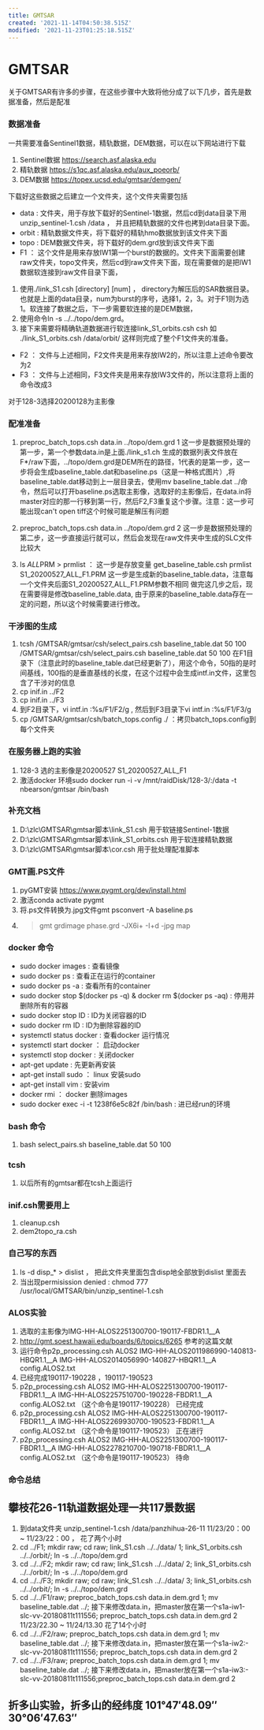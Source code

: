 ```yaml
---
title: GMTSAR
created: '2021-11-14T04:50:38.515Z'
modified: '2021-11-23T01:25:18.515Z'
---
```


# GMTSAR
关于GMTSAR有许多的步骤，在这些步骤中大致将他分成了以下几步，首先是数据准备，然后是配准

### 数据准备
一共需要准备Sentinel1数据，精轨数据，DEM数据，可以在以下网站进行下载
1. Sentinel数据
https://search.asf.alaska.edu
2. 精轨数据
https://s1qc.asf.alaska.edu/aux_poeorb/
3. DEM数据
https://topex.ucsd.edu/gmtsar/demgen/

下载好这些数据之后建立一个文件夹，这个文件夹需要包括
- data : 文件夹，用于存放下载好的Sentinel-1数据，然后cd到data目录下用unzip_sentinel-1.csh /data ， 并且把精轨数据的文件也拷到data目录下面。
- orbit : 精轨数据文件夹，将下载好的精轨hmo数据放到该文件夹下面
- topo : DEM数据文件夹，将下载好的dem.grd放到该文件夹下面
- F1 ： 这个文件是用来存放IW1第一个burst的数据的。文件夹下面需要创建raw文件夹，topo文件夹，然后cd到raw文件夹下面，现在需要做的是把IW1数据软连接到raw文件目录下面，
1. 使用./link_S1.csh  [directory]  [num] ， directory为解压后的SAR数据目录。也就是上面的data目录，num为burst的序号，选择1，2，3。对于F1则为选1。软连接了数据之后，下一步需要软连接的是DEM数据，
2. 使用命令ln -s ../../topo/dem.grd。
3. 接下来需要将精确轨道数据进行软连接link_S1_orbits.csh csh 如 ./link_S1_orbits.csh /data/orbit/
这样则完成了整个F1文件夹的准备。
- F2 ： 文件与上述相同，F2文件夹是用来存放IW2的，所以注意上述命令要改为2
- F3 ： 文件与上述相同，F3文件夹是用来存放IW3文件的，所以注意将上面的命令改成3


对于128-3选择20200128为主影像


### 配准准备
1. preproc_batch_tops.csh data.in ../topo/dem.grd 1
  这一步是数据预处理的第一步，第一个参数data.in是上面./link_s1.ch 生成的数据列表文件放在F*/raw下面，../topo/dem.grd是DEM所在的路径，1代表的是第一步，这一步将会生成baseline_table.dat和baseline.ps（这是一种格式图片）,将baseline_table.dat移动到上一层目录去，使用mv baseline_table.dat ../命令，然后可以打开baseline.ps选取主影像，选取好的主影像后，在data.in将master对应的那一行移到第一行，然后F2,F3重复这个步骤。注意：这一步可能出现can't open tiff这个时候可能是解压有问题
2. preproc_batch_tops.csh data.in ../topo/dem.grd 2
  这一步是数据预处理的第二步，这一步直接运行就可以，然后会发现在raw文件夹中生成的SLC文件比较大

3. ls *ALL*PRM > prmlist ： 这一步是存放变量
  get_baseline_table.csh prmlist S1_20200527_ALL_F1.PRM  这一步是生成新的baseline_table.data，注意每一个文件夹后面S1_20200527_ALL_F1.PRM参数不相同
  做完这几步之后，现在需要得是修改baseline_table.data, 由于原来的baseline_table.data存在一定的问题，所以这个时候需要进行修改。


### 干涉图的生成
1. tcsh /GMTSAR/gmtsar/csh/select_pairs.csh baseline_table.dat 50 100
  /GMTSAR/gmtsar/csh/select_pairs.csh baseline_table.dat 50 100
  在F1目录下（注意此时的baseline_table.dat已经更新了），用这个命令，50指的是时间基线，100指的是垂直基线的长度，在这个过程中会生成intf.in文件，这里包含了干涉对的信息
2. cp inif.in ../F2
3. cp inif.in ../F3
4. 到F2目录下，vi intf.in :%s/F1/F2/g , 然后到F3目录下vi intf.in :%s/F1/F3/g
5. cp /GMTSAR/gmtsar/csh/batch_tops.config ./ ：拷贝batch_tops.config到每个文件夹


### 在服务器上跑的实验
1. 128-3 选的主影像是20200527  S1_20200527_ALL_F1
2. 激活docker 环境sudo docker run -i -v /mnt/raidDisk/128-3/:/data -t nbearson/gmtsar /bin/bash


### 补充文档
1. D:\zlc\GMTSAR\gmtsar脚本\link_S1.csh  用于软链接Sentinel-1数据
2. D:\zlc\GMTSAR\gmtsar脚本\link_S1_orbits.csh 用于软连接精轨数据
3. D:\zlc\GMTSAR\gmtsar脚本\cor.csh 用于批处理配准脚本


### GMT画.PS文件
1. pyGMT安装 https://www.pygmt.org/dev/install.html
2. 激活conda activate pygmt
3. 将.ps文件转换为.jpg文件gmt psconvert -A baseline.ps
4. >gmt grdimage phase.grd -JX6i+ -I+d -jpg map 

### docker 命令
- sudo docker images : 查看镜像
- sudo docker ps : 查看正在运行的container
- sudo docker ps -a : 查看所有的container
- sudo docker stop $(docker ps -q) & docker rm $(docker ps -aq) : 停用并删除所有的容器
- sudo docker stop ID : ID为关闭容器的ID
- sudo docker rm ID : ID为删除容器的ID
- systemctl status docker : 查看docker 运行情况
- systemctl start docker ： 启动docker
- systemctl stop docker : 关闭docker
- apt-get update  : 先更新再安装
- apt-get install sudo ： linux 安装sudo
- apt-get install vim : 安装vim
- docker rmi ： docker 删除images
- sudo docker exec -i -t 1238f6e5c82f /bin/bash : 进已经run的环境


### bash 命令
1. bash select_pairs.sh baseline_table.dat 50 100

###  tcsh
1. 以后所有的gmtsar都在tcsh上面运行


### inif.csh需要用上
1. cleanup.csh
2. dem2topo_ra.csh


### 自己写的东西
1. ls -d disp_* > dislist  ， 把此文件夹里面包含disp地全部放到dislist 里面去
2. 当出现permisission denied : chmod 777 /usr/local/GMTSAR/bin/unzip_sentinel-1.csh 


### ALOS实验
1. 选取的主影像为IMG-HH-ALOS2251300700-190117-FBDR1.1__A
2. http://gmt.soest.hawaii.edu/boards/6/topics/6265 参考的这篇文献
3. 运行命令p2p_processing.csh ALOS2 IMG-HH-ALOS2011986990-140813-HBQR1.1__A IMG-HH-ALOS2014056990-140827-HBQR1.1__A config.ALOS2.txt
4. 已经完成190117-190228 ，190117-190523
5. p2p_processing.csh ALOS2 IMG-HH-ALOS2251300700-190117-FBDR1.1__A IMG-HH-ALOS2257510700-190228-FBDR1.1__A config.ALOS2.txt   （这个命令是190117-190228） 已经完成
6. p2p_processing.csh ALOS2 IMG-HH-ALOS2251300700-190117-FBDR1.1__A IMG-HH-ALOS2269930700-190523-FBDR1.1__A config.ALOS2.txt   （这个命令是190117-190523） 正在进行
7. p2p_processing.csh ALOS2 IMG-HH-ALOS2251300700-190117-FBDR1.1__A IMG-HH-ALOS2278210700-190718-FBDR1.1__A config.ALOS2.txt   （这个命令是190117-190523） 待命

### 命令总结
## 攀枝花26-11轨道数据处理一共117景数据
1. 到data文件夹 unzip_sentinel-1.csh /data/panzhihua-26-11  11/23/20：00  ~ 11/23/22：00 ， 花了两个小时
2. cd ../F1; mkdir raw; cd raw; link_S1.csh ../../data/ 1; link_S1_orbits.csh ../../orbit/; ln -s ../../topo/dem.grd
3. cd ../../F2; mkdir raw; cd raw; link_S1.csh ../../data/ 2; link_S1_orbits.csh ../../orbit/; ln -s ../../topo/dem.grd
4. cd ../../F3; mkdir raw; cd raw; link_S1.csh ../../data/ 3; link_S1_orbits.csh ../../orbit/; ln -s ../../topo/dem.grd
5. cd ../../F1/raw; preproc_batch_tops.csh data.in dem.grd 1; mv baseline_table.dat ../; 接下来修改data.in，把master放在第一个s1a-iw1-slc-vv-20180811t111556;  preproc_batch_tops.csh data.in dem.grd 2     11/23/22.30 ~ 11/24/13.30 花了14个小时
6. cd ../../F2/raw; preproc_batch_tops.csh data.in dem.grd 1; mv baseline_table.dat ../; 接下来修改data.in，把master放在第一个s1a-iw2:-slc-vv-20180811t111556; preproc_batch_tops.csh data.in dem.grd 2
7. cd ../../F3/raw; preproc_batch_tops.csh data.in dem.grd 1; mv baseline_table.dat ../;  接下来修改data.in，把master放在第一个s1a-iw3:-slc-vv-20180811t111556;preproc_batch_tops.csh data.in dem.grd 2


## 折多山实验，折多山的经纬度 101°47′48.09″ 30°06′47.63″

